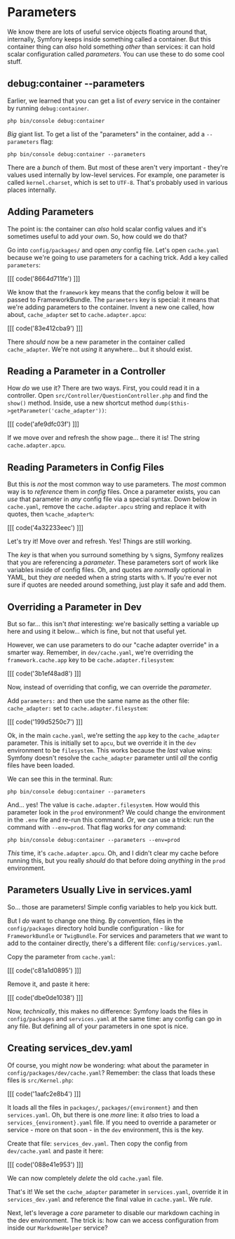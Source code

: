 # Parameters

We know there are lots of useful service objects floating around that, internally,
Symfony keeps inside something called a container. But this container thing
can *also* hold something *other* than services: it can hold scalar configuration
called *parameters*. You can use these to do some cool stuff.

## debug:container --parameters

Earlier, we learned that you can get a list of *every* service in the container
by running `debug:container`.

```terminal-silent
php bin/console debug:container
```

*Big* giant list. To get a list of the "parameters" in the container, add a
`--parameters` flag:

```terminal-silent
php bin/console debug:container --parameters
```

There are a *bunch* of them. But most of these aren't very important - they're
values used internally by low-level services. For example, one parameter is
called `kernel.charset`, which is set to `UTF-8`. That's probably used in
various places internally.

## Adding Parameters

The point is: the container can *also* hold scalar config values and it's sometimes
useful to add your *own*. So, how could we do that?

Go into `config/packages/` and open *any* config file. Let's open `cache.yaml`
because we're going to use parameters for a caching trick. Add a key called
`parameters`:

[[[ code('8664d711fe') ]]]

We know that the `framework` key means that the config below it will
be passed to FrameworkBundle. The `parameters` key is special: it means that we're
adding parameters to the container. Invent a new one called, how about,
`cache_adapter` set to `cache.adapter.apcu`:

[[[ code('83e412cba9') ]]]

There *should* now be a new parameter in the container called `cache_adapter`.
We're not *using* it anywhere... but it should exist.

## Reading a Parameter in a Controller

How *do* we use it? There are two ways. First, you could read it in a controller.
Open `src/Controller/QuestionController.php` and find the `show()` method. Inside,
use a new shortcut method `dump($this->getParameter('cache_adapter'))`:

[[[ code('afe9dfc03f') ]]]

If we move over and refresh the show page... there it is! The string
`cache.adapter.apcu`.

## Reading Parameters in Config Files

But this is *not* the most common way to use parameters. The *most* common way
is to *reference* them in *config* files. Once a parameter exists, you can *use*
that parameter in *any* config file via a special syntax. Down below in `cache.yaml`,
remove the `cache.adapter.apcu` string and replace it with quotes, then
`%cache_adapter%`:

[[[ code('4a32233eec') ]]]

Let's try it! Move over and refresh. Yes! Things are still working.

The *key* is that when you surround something by `%` signs, Symfony realizes that
you are referencing a *parameter*. These parameters sort of work like variables
inside of config files. Oh, and quotes are *normally* optional in YAML, but they
*are* needed when a string starts with `%`. If you're ever not sure if quotes are
needed around something, just play it safe and add them.

## Overriding a Parameter in Dev

But so far... this isn't *that* interesting: we're basically setting a variable
up here and using it below... which is fine, but not that useful yet.

However, we can use parameters to do our "cache adapter override" in a smarter
way. Remember, in `dev/cache.yaml`, we're overriding the `framework.cache.app`
key to be `cache.adapter.filesystem`:

[[[ code('3b1ef48ad8') ]]]

Now, instead of overriding that config, we can override the *parameter*.

Add `parameters:` and then use the same name as the other file: `cache_adapter:`
set to `cache.adapter.filesystem`:

[[[ code('199d5250c7') ]]]

Ok, in the main `cache.yaml`, we're setting the `app` key to the `cache_adapter`
parameter. This is initially set to `apcu`, but we override it in the `dev`
environment to be `filesystem`. This works because the *last* value wins: Symfony
doesn't resolve the `cache_adapter` parameter until *all* the config files have
been loaded.

We can see this in the terminal. Run:

```terminal
php bin/console debug:container --parameters
```

And... yes! The value is `cache.adapter.filesystem`. How would this parameter
look in the `prod` environment? We could change the environment in the `.env`
file and re-run this command. *Or*, we can use a trick: run the command
with `--env=prod`. That flag works for *any* command:

```terminal-silent
php bin/console debug:container --parameters --env=prod
```

*This* time, it's `cache.adapter.apcu`. Oh, and I didn't clear my cache before
running this, but you really *should* do that before doing *anything* in the
`prod` environment.

## Parameters Usually Live in services.yaml

So... those are parameters! Simple config variables to help you kick butt.

But I *do* want to change one thing. By convention, files in the `config/packages`
directory hold bundle configuration - like for `FrameworkBundle` or `TwigBundle`.
For services and parameters that *we* want to add to the container directly,
there's a different file: `config/services.yaml`.

Copy the parameter from `cache.yaml`:

[[[ code('c81a1d0895') ]]]

Remove it, and paste it here:

[[[ code('dbe0de1038') ]]]

Now, *technically*, this makes no difference: Symfony loads the files in
`config/packages` and `services.yaml` at the same time: any config can go in any
file. But defining all of your parameters in one spot is nice.

## Creating services_dev.yaml

Of course, you might *now* be wondering: what about the parameter in
`config/packages/dev/cache.yaml`? Remember: the class that loads these files
is `src/Kernel.php`:

[[[ code('1aafc2e8b4') ]]]

It loads all the files in `packages/`, `packages/{environment}` and then
`services.yaml`. Oh, but there is one *more* line: it *also* tries to load
a `services_{environment}.yaml` file. If you need to override a parameter or
service - more on that soon - in the `dev` environment, this is the key.

Create that file: `services_dev.yaml`. Then copy the config from `dev/cache.yaml`
and paste it here:

[[[ code('088e41e953') ]]]

We can now completely *delete* the old `cache.yaml` file.

That's it! We set the `cache_adapter` parameter in `services.yaml`, override it
in `services_dev.yaml` and reference the final value in `cache.yaml`. We *rule*.

Next, let's leverage a *core* parameter to disable our markdown caching in the dev
environment. The trick is: how can we access configuration from inside our
`MarkdownHelper` service?
